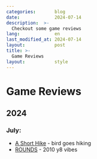 ```yaml
---
categories:       blog
date:             2024-07-14
description:  >-
  Checkout some game reviews
lang:             en
last_modified_at: 2024-07-14
layout:           post
title: >-
  Game Reviews
layout:           style
---
```


# Game Reviews

## **2024**

### **July:**

- [A Short Hike](https://www.yougao.dev/Blog/game-reviews/a-short-hike) - bird goes hiking
- [ROUNDS](https://www.yougao.dev/Blog/game-reviews/rounds) - 2010 y8 vibes
<br/><br/>
